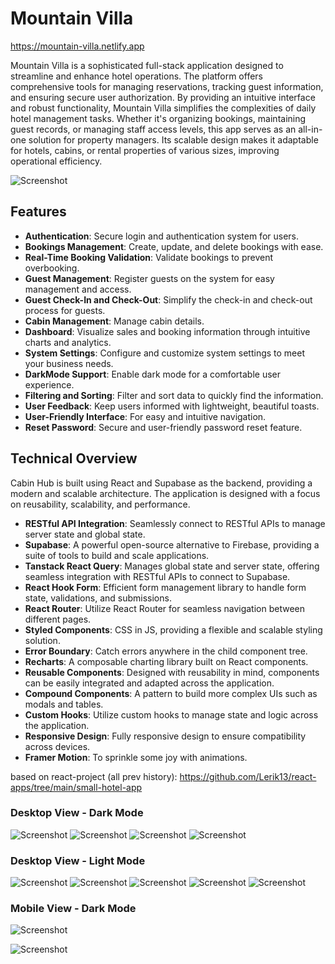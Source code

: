 # Mountain Villa

https://mountain-villa.netlify.app

Mountain Villa is a sophisticated full-stack application designed to streamline and enhance hotel operations. The platform offers comprehensive tools for managing reservations, tracking guest information, and ensuring secure user authorization. By providing an intuitive interface and robust functionality, Mountain Villa simplifies the complexities of daily hotel management tasks. Whether it's organizing bookings, maintaining guest records, or managing staff access levels, this app serves as an all-in-one solution for property managers. Its scalable design makes it adaptable for hotels, cabins, or rental properties of various sizes, improving operational efficiency.

![Screenshot](/public/screenshots/desktop/desktop-0.png)

## Features

- **Authentication**: Secure login and authentication system for users.
- **Bookings Management**: Create, update, and delete bookings with ease.
- **Real-Time Booking Validation**: Validate bookings to prevent overbooking.
- **Guest Management**: Register guests on the system for easy management and access.
- **Guest Check-In and Check-Out**: Simplify the check-in and check-out process for guests.
- **Cabin Management**: Manage cabin details.
- **Dashboard**: Visualize sales and booking information through intuitive charts and analytics.
- **System Settings**: Configure and customize system settings to meet your business needs.
- **DarkMode Support**: Enable dark mode for a comfortable user experience.
- **Filtering and Sorting**: Filter and sort data to quickly find the information.
- **User Feedback**: Keep users informed with lightweight, beautiful toasts.
- **User-Friendly Interface**: For easy and intuitive navigation.
- **Reset Password**: Secure and user-friendly password reset feature.

## Technical Overview

Cabin Hub is built using React and Supabase as the backend, providing a modern and scalable architecture.
The application is designed with a focus on reusability, scalability, and performance.

- **RESTful API Integration**: Seamlessly connect to RESTful APIs to manage server state and global state.
- **Supabase**: A powerful open-source alternative to Firebase, providing a suite of tools to build and scale applications.
- **Tanstack React Query**: Manages global state and server state, offering seamless integration with RESTful APIs to connect to Supabase.
- **React Hook Form**: Efficient form management library to handle form state, validations, and submissions.
- **React Router**: Utilize React Router for seamless navigation between different pages.
- **Styled Components**: CSS in JS, providing a flexible and scalable styling solution.
- **Error Boundary**: Catch errors anywhere in the child component tree.
- **Recharts**: A composable charting library built on React components.
- **Reusable Components**: Designed with reusability in mind, components can be easily integrated and adapted across the application.
- **Compound Components**: A pattern to build more complex UIs such as modals and tables.
- **Custom Hooks**: Utilize custom hooks to manage state and logic across the application.
- **Responsive Design**: Fully responsive design to ensure compatibility across devices.
- **Framer Motion**: To sprinkle some joy with animations.

based on react-project (all prev history): https://github.com/Lerik13/react-apps/tree/main/small-hotel-app

### Desktop View - Dark Mode

![Screenshot](/public/screenshots/desktop/1.jpg)
![Screenshot](/public/screenshots/desktop/2.jpg)
![Screenshot](/public/screenshots/desktop/9.jpg)
![Screenshot](/public/screenshots/desktop/3.jpg)


### Desktop View - Light Mode

![Screenshot](/public/screenshots/desktop/4.jpg)
![Screenshot](/public/screenshots/desktop/5.jpg)
![Screenshot](/public/screenshots/desktop/6.jpg)
![Screenshot](/public/screenshots/desktop/7.jpg)
![Screenshot](/public/screenshots/desktop/8.jpg)

### Mobile View - Dark Mode

![Screenshot](/public/screenshots/mobile/mobile1.png)

![Screenshot](/public/screenshots/mobile/mobile2.png)